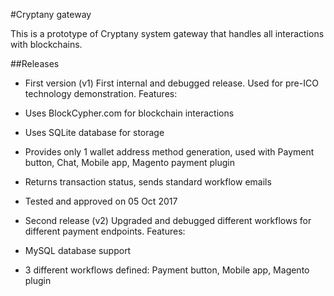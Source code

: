 ﻿#Cryptany gateway

This is a prototype of Cryptany system gateway that handles all interactions with blockchains.

##Releases

* First version (v1)
First internal and debugged release. Used for pre-ICO technology demonstration.
Features:
* Uses BlockCypher.com for blockchain interactions
* Uses SQLite database for storage
* Provides only 1 wallet address method generation, used with Payment button, Chat, Mobile app, Magento payment plugin
* Returns transaction status, sends standard workflow emails
* Tested and approved on 05 Oct 2017

* Second release (v2)
Upgraded and debugged different workflows for different payment endpoints.
Features:
* MySQL database support
* 3 different workflows defined: Payment button, Mobile app, Magento plugin